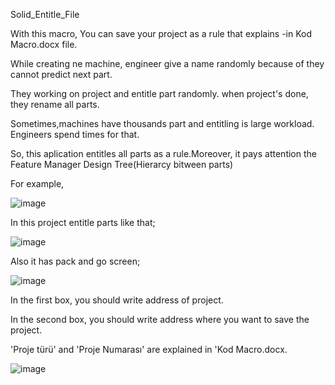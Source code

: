 Solid_Entitle_File

With this macro, You can save your project as a rule that explains -in Kod Macro.docx file.

While creating ne machine, engineer give a name randomly because of they cannot predict next part.

They working on project and entitle part randomly. when project's done, they rename all parts.

Sometimes,machines have thousands part and entitling is large workload. Engineers spend times for that.

So, this aplication  entitles all parts as a rule.Moreover, it pays attention the Feature Manager Design Tree(Hierarcy bitween parts)

For example,

![image](https://user-images.githubusercontent.com/41550105/48915613-601cc680-ee90-11e8-9742-672a016b94c6.png)

In this project entitle parts like that;

![image](https://user-images.githubusercontent.com/41550105/48915646-86dafd00-ee90-11e8-82d8-dc9badf18c62.png)

Also it has pack and go screen;

![image](https://user-images.githubusercontent.com/41550105/48915802-0799f900-ee91-11e8-9738-6eb17f6b382e.png)

In the first box, you should write address of project.

In the second box, you should write address where you want to save the project.

'Proje türü' and 'Proje Numarası' are explained in 'Kod Macro.docx.

![image](https://user-images.githubusercontent.com/41550105/48916182-5bf1a880-ee92-11e8-9b17-41042e4dfae3.png)
